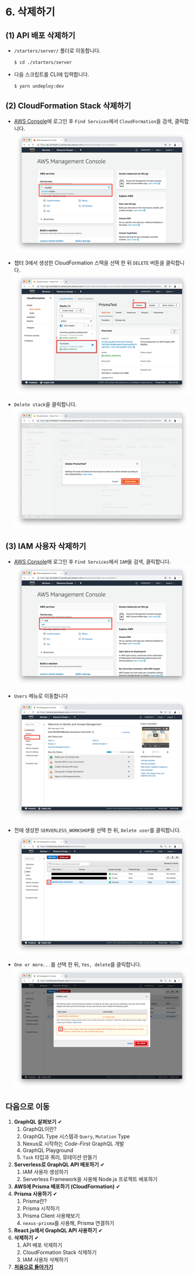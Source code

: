 # 6. 삭제하기

## (1) API 배포 삭제하기
- `/starters/server/` 폴더로 이동합니다.

  ```bash
  $ cd ./starters/server
  ```

- 다음 스크립트를 CLI에 입력합니다.

  ```bash
  $ yarn undeploy:dev
  ```

## (2) CloudFormation Stack 삭제하기
- [AWS Console](https://console.aws.amazon.com)에 로그인 후 `Find Services`에서 `CloudFormation`을 검색, 클릭합니다.
  ![](./images/screenshot-1.png)

- 챕터 3에서 생성한 CloudFormation 스택을 선택 한 뒤 `DELETE` 버튼을 클릭합니다.
  ![](./images/screenshot-2.png)

- `Delete stack`을 클릭합니다.
  ![](./images/screenshot-3.png)

## (3) IAM 사용자 삭제하기
- [AWS Console](https://console.aws.amazon.com)에 로그인 후 `Find Services`에서 `IAM`을 검색, 클릭합니다.
  ![](./images/screenshot-4.png)

- `Users` 메뉴로 이동합니다
  ![](./images/screenshot-5.png)

- 전에 생성한 `SERVERLESS_WORKSHOP`을 선택 한 뒤, `Delete user`를 클릭합니다.
  ![](./images/screenshot-6.png)

- `One or more...`를 선택 한 뒤, `Yes, delete`를 클릭합니다.
  ![](./images/screenshot-7.png)


## 다음으로 이동
1. **GraphQL 살펴보기** ✔
    1. GraphQL이란?
    2. GraphQL Type 시스템과 `Query`, `Mutation` Type
    3. Nexus로 시작하는 *Code-First* GraphQL 개발
    4. GraphQL Playground
    5. `Task` 타입과 쿼리, 뮤테이션 만들기
2. **Serverless로 GraphQL API 배포하기** ✔
    1. IAM 사용자 생성하기
    2. Serverless Framework을 사용해 Node.js 프로젝트 배포하기
3. **AWS에 Prisma 배포하기 (CloudFormation)** ✔
4. **Prisma 사용하기** ✔
    1. Prisma란?
    2. Prisma 시작하기
    3. Prisma Client 사용해보기
    4. `nexus-prisma`를 사용해, Prisma 연결하기
5. **React.js에서 GraphQL API 사용하기** ✔
6. **삭제하기** ✔
    1. API 배포 삭제하기
    2. CloudFormation Stack 삭제하기
    3. IAM 사용자 삭제하기
0. **[처음으로 돌아가기](/)**
